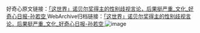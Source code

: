 好奇心原文链接：[「这世界」诺贝尔奖得主的性别歧视言论，后果挺严重_文化_好奇心日报-孙若空 ](https://www.qdaily.com/articles/10684.html)
WebArchive归档链接：[「这世界」诺贝尔奖得主的性别歧视言论，后果挺严重_文化_好奇心日报-孙若空 ](http://web.archive.org/web/20190623163136/https://www.qdaily.com/articles/10684.html)
![image](http://ww3.sinaimg.cn/large/007d5XDply1g3wc7gozbkj30u039wkjl)